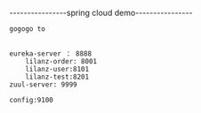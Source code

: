 ----------------spring cloud demo----------------
    
    gogogo to 
    
    
    eureka-server ： 8888
        lilanz-order: 8001
        lilanz-user:8101
        lilanz-test:8201
    zuul-server: 9999
    
    config:9100 
